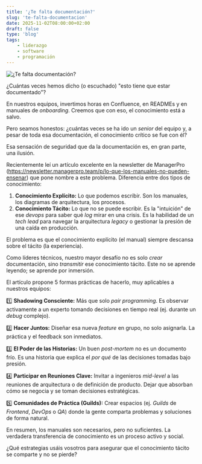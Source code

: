 ```yaml
---
title: '¿Te falta documentación?'
slug: 'te-falta-documentacion'
date: 2025-11-02T08:00:00+02:00
draft: false
type: 'blog'
tags: 
    - liderazgo
    - software
    - programación
---
```


![](/images/blog/20251102-te-falta-documentacion.jpeg "¿Te falta documentación?")

¿Cuántas veces hemos dicho (o escuchado) "esto tiene que estar documentado"?

En nuestros equipos, invertimos horas en Confluence, en READMEs y en manuales de *onboarding*. 
Creemos que con eso, el conocimiento está a salvo.

Pero seamos honestos: ¿cuántas veces se ha ido un *senior* del equipo y, a pesar de toda esa documentación, el 
conocimiento crítico se fue con él?

Esa sensación de seguridad que da la documentación es, en gran parte, una ilusión.

Recientemente leí un artículo excelente en la newsletter de ManagerPro (https://newsletter.managerpro.team/p/lo-que-los-manuales-no-pueden-ensenar)
que pone nombre a este problema. Diferencia entre dos tipos de conocimiento:

1. **Conocimiento Explícito:** Lo que podemos escribir. Son los manuales, los diagramas de arquitectura, los procesos.
2. **Conocimiento Tácito:** Lo que no se puede escribir. Es la "intuición" de ese *devops* para saber qué *log* mirar en una crisis. Es la habilidad de un *tech lead* para navegar la arquitectura *legacy* o gestionar la presión de una caída en producción.

El problema es que el conocimiento explícito (el manual) siempre descansa sobre el tácito (la experiencia).

Como líderes técnicos, nuestro mayor desafío no es solo *crear* documentación, sino *transmitir* ese conocimiento tácito. 
Este no se aprende leyendo; se aprende por inmersión.

El artículo propone 5 formas prácticas de hacerlo, muy aplicables a nuestros equipos:

1️⃣ **Shadowing Consciente:** Más que solo *pair programming*. Es observar activamente a un experto tomando decisiones 
en tiempo real (ej. durante un *debug* complejo).

2️⃣ **Hacer Juntos:** Diseñar esa nueva *feature* en grupo, no solo asignarla. La práctica y el feedback son inmediatos.

3️⃣ **El Poder de las Historias:** Un buen *post-mortem* no es un documento frío. Es una historia que explica el *por qué* 
de las decisiones tomadas bajo presión.

4️⃣ **Participar en Reuniones Clave:** Invitar a ingenieros *mid-level* a las reuniones de arquitectura o de definición 
de producto. Dejar que absorban cómo se negocia y se toman decisiones estratégicas.

5️⃣ **Comunidades de Práctica (Guilds):** Crear espacios (ej. *Guilds* de *Frontend*, *DevOps* o *QA*) donde la gente 
comparta problemas y soluciones de forma natural.

En resumen, los manuales son necesarios, pero no suficientes. La verdadera transferencia de conocimiento es un proceso activo y social.

¿Qué estrategias usáis vosotros para asegurar que el conocimiento tácito se comparte y no se pierde?
